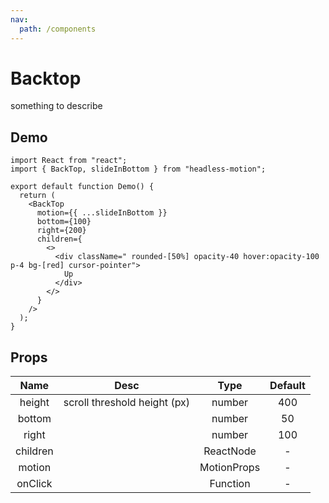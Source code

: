 ```yaml
---
nav:
  path: /components
---
```


# Backtop

something to describe

## Demo

```tsx
import React from "react";
import { BackTop, slideInBottom } from "headless-motion";

export default function Demo() {
  return (
    <BackTop
      motion={{ ...slideInBottom }}
      bottom={100}
      right={200}
      children={
        <>
          <div className=" rounded-[50%] opacity-40 hover:opacity-100 p-4 bg-[red] cursor-pointer">
            Up
          </div>
        </>
      }
    />
  );
}
```

## Props

|   Name   |             Desc             |    Type     | Default |
| :------: | :--------------------------: | :---------: | :-----: |
|  height  | scroll threshold height (px) |   number    |   400   |
|  bottom  |                              |   number    |   50    |
|  right   |                              |   number    |   100   |
| children |                              |  ReactNode  |    -    |
|  motion  |                              | MotionProps |    -    |
| onClick  |                              |  Function   |    -    |
